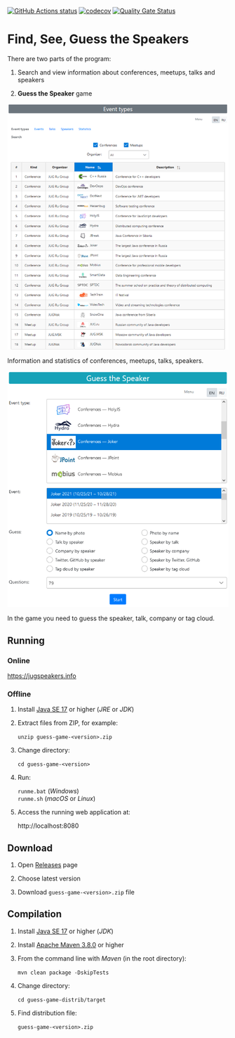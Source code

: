 <a href="https://github.com/JugruGroup/guess-game/actions"><img alt="GitHub Actions status" src="https://github.com/JugruGroup/guess-game/workflows/Build/badge.svg"></a>
[![codecov](https://codecov.io/gh/JugruGroup/guess-game/branch/master/graph/badge.svg)](https://codecov.io/gh/JugruGroup/guess-game)
[![Quality Gate Status](https://sonarcloud.io/api/project_badges/measure?project=JugruGroup_guess-game&metric=alert_status)](https://sonarcloud.io/dashboard?id=JugruGroup_guess-game)

# Find, See, Guess the Speakers

There are two parts of the program:
1. Search and view information about conferences, meetups, talks and speakers

1. **Guess the Speaker** game

![Information](/documents/images/information.png)

Information and statistics of conferences, meetups, talks, speakers.

![Game](/documents/images/game.png)

In the game you need to guess the speaker, talk, company or tag cloud.

## Running

### Online

https://jugspeakers.info

### Offline

1. Install [Java SE 17](https://www.oracle.com/technetwork/java/javase/downloads/index.html) or higher (*JRE* or *JDK*)

1. Extract files from ZIP, for example:

    `unzip guess-game-<version>.zip`

1. Change directory:

    `cd guess-game-<version>`

1. Run:

    `runme.bat` (*Windows*)  
    `runme.sh` (*macOS* or *Linux*)

1. Access the running web application at:

    http://localhost:8080

## Download

1. Open [Releases](https://github.com/JugruGroup/guess-game/releases) page

1. Choose latest version

1. Download `guess-game-<version>.zip` file

## Compilation

1. Install [Java SE 17](https://www.oracle.com/technetwork/java/javase/downloads/index.html) or higher (*JDK*)

1. Install [Apache Maven 3.8.0](https://maven.apache.org/download.cgi) or higher

1. From the command line with *Maven* (in the root directory):

    `mvn clean package -DskipTests`

1. Change directory:

    `cd guess-game-distrib/target`

1. Find distribution file:

    `guess-game-<version>.zip`
